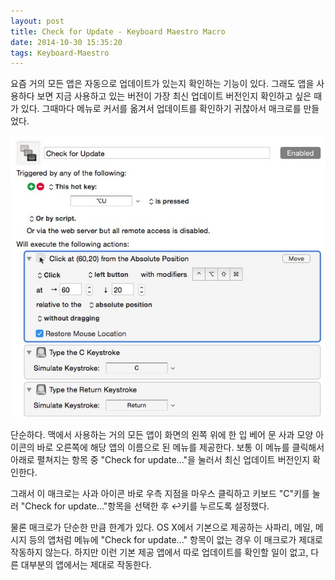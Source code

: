 ```yaml
---
layout: post
title: Check for Update - Keyboard Maestro Macro
date: 2014-10-30 15:35:20
tags: Keyboard-Maestro
---
```



요즘 거의 모든 앱은 자동으로 업데이트가 있는지 확인하는 기능이 있다. 그래도 앱을 사용하다 보면 지금 사용하고 있는 버전이 가장 최신 업데이트 버전인지 확인하고 싶은 때가 있다. 그때마다 메뉴로 커서를 옮겨서 업데이트를 확인하기 귀찮아서 매크로를 만들었다.

![Check for Update - Keyboard Maestro Macro](/assets/CUkmm.jpg "Check for Update - Keyboard Maestro Macro")

단순하다. 맥에서 사용하는 거의 모든 앱이 화면의 왼쪽 위에 한 입 베어 문 사과 모양 아이콘의 바로 오른쪽에 해당 앱의 이름으로 된 메뉴를 제공한다. 보통 이 메뉴를 클릭해서 아래로 펼쳐지는 항목 중 "Check for update..."을 눌러서 최신 업데이트 버전인지 확인한다.

그래서 이 매크로는 사과 아이콘 바로 우측 지점을 마우스 클릭하고 키보드 "C"키를 눌러 "Check for update..."항목을 선택한 후 ↩키를 누르도록 설정했다.

물론 매크로가 단순한 만큼 한계가 있다. OS X에서 기본으로 제공하는 사파리, 메일, 메시지 등의 앱처럼 메뉴에 "Check for update..." 항목이 없는 경우 이 매크로가 제대로 작동하지 않는다. 하지만 이런 기본 제공 앱에서 따로 업데이트를 확인할 일이 없고, 다른 대부분의 앱에서는 제대로 작동한다.